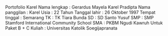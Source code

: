 Portofolio Karel
Nama lengkap   : Gerardus Mayela Karel Pradipta
Nama panggilan : Karel
Usia : 22 Tahun
Tanggal lahir  : 26 Oktober 1997
Tempat tinggal : Semarang
TK : TK Tiara Bunda
SD : SD Santo Yusuf
SMP : SMP Stamford International Community School
SMA : PKBM Ngudi Kawruh Untuk Paket B + C
Kuliah : Universitas Katolik Soegijapranata
